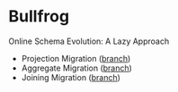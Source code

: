 # Bullfrog

Online Schema Evolution: A Lazy Approach

- Projection Migration ([branch](https://github.com/DSLAM-UMD/Darwin))
- Aggregate Migration ([branch](https://github.com/DSLAM-UMD/Darwin/tree/migrate-aggregation-on-hashtable))
- Joining Migration ([branch](https://github.com/DSLAM-UMD/Darwin/tree/migrate-join-on-hashtable))
